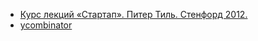 - [Курс лекций «Стартап». Питер Тиль. Стенфорд 2012.](https://habr.com/en/post/151193/)
- [ycombinator](https://www.youtube.com/c/ycombinator/videos)
